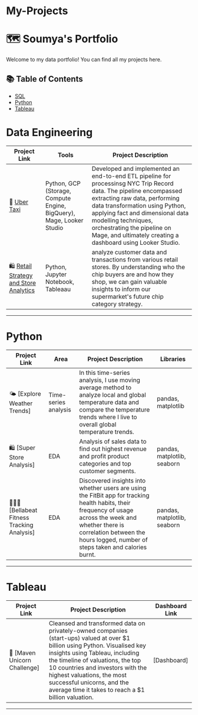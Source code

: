 # My-Projects
# 🗺 Soumya's Portfolio

Welcome to my data portfolio! You can find all my projects here.

## 📚 Table of Contents
- [SQL](#sql)
- [Python](#python)
- [Tableau](#tableau)

# Data Engineering

| Project Link | Tools | Project Description | 
|---|---|---|
| 🚗 [Uber Taxi]() | Python, GCP (Storage, Compute Engine, BigQuery), Mage, Looker Studio | Developed and implemented an end-to-end ETL pipeline for processinsg NYC Trip Record data. The pipeline encompassed extracting raw data, performing data transformation using Python, applying fact and dimensional data modelling techniques, orchestrating the pipeline on Mage, and ultimately creating a dashboard using Looker Studio. |
| 🛍️ [Retail Strategy and Store Analytics](https://github.com/soumya-agraw/Retail-Strategy-and-Store-Analytics) | Python, Jupyter Notebook, Tableaau | analyze customer data and transactions from various retail stores. By understanding who the chip buyers are and how they shop, we can gain valuable insights to inform our supermarket's future chip category strategy. |

***

# Python

| Project Link | Area | Project Description | Libraries |    
|---|---|---|---|   
| 🌤 [Explore Weather Trends] | Time-series analysis | In this time-series analysis, I use moving average method to analyze local and global temperature data and compare the temperature trends where I live to overall global temperature trends. | pandas, matplotlib |
| 🛍 [Super Store Analysis] | EDA | Analysis of sales data to find out highest revenue and profit product categories and top customer segments. | pandas, matplotlib, seaborn |
| 🏃🏻‍♀️ [Bellabeat Fitness Tracking Analysis] | EDA | Discovered insights into whether users are using the FitBit app for tracking health habits, their frequency of usage across the week and whether there is correlation between the hours logged, number of steps taken and calories burnt. | pandas, matplotlib, seaborn |

***

# Tableau

| Project Link | Project Description | Dashboard Link |
|---|---|---|
| 🦄 [Maven Unicorn Challenge] | Cleansed and transformed data on privately-owned companies (start-ups) valued at over $1 billion using Python. Visualised key insights using Tableau, including the timeline of valuations, the top 10 countries and investors with the highest valuations, the most successful unicorns, and the average time it takes to reach a $1 billion valuation. | [Dashboard] |




***
